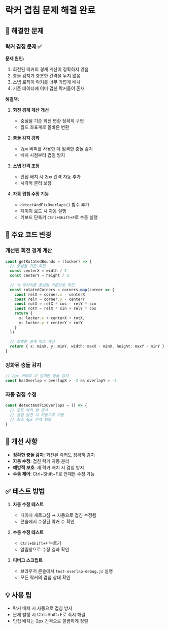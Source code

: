 # 락커 겹침 문제 해결 완료

## 🔧 해결한 문제

### 락커 겹침 문제 ✅

**문제 원인:**
1. 회전된 락커의 경계 계산이 정확하지 않음
2. 충돌 감지가 충분한 간격을 두지 않음
3. 스냅 로직이 락커를 너무 가깝게 배치
4. 기존 데이터에 이미 겹친 락커들이 존재

**해결책:**
1. **회전 경계 계산 개선**
   - 중심점 기준 회전 변환 정확히 구현
   - 월드 좌표계로 올바른 변환

2. **충돌 감지 강화**
   - 2px 버퍼를 사용한 더 엄격한 충돌 감지
   - 배치 시점부터 겹침 방지

3. **스냅 간격 조정**
   - 인접 배치 시 2px 간격 자동 추가
   - 시각적 분리 보장

4. **자동 겹침 수정 기능**
   - `detectAndFixOverlaps()` 함수 추가
   - 페이지 로드 시 자동 실행
   - 키보드 단축키 `Ctrl+Shift+F`로 수동 실행

## 📝 주요 코드 변경

### 개선된 회전 경계 계산
```typescript
const getRotatedBounds = (locker) => {
  // 중심점 기준 회전
  const centerX = width / 2
  const centerY = height / 2
  
  // 각 모서리를 중심점 기준으로 회전
  const rotatedCorners = corners.map(corner => {
    const relX = corner.x - centerX
    const relY = corner.y - centerY
    const rotX = relX * cos - relY * sin
    const rotY = relX * sin + relY * cos
    return {
      x: locker.x + centerX + rotX,
      y: locker.y + centerY + rotY
    }
  })
  
  // 정확한 경계 박스 계산
  return { x: minX, y: minY, width: maxX - minX, height: maxY - minY }
}
```

### 강화된 충돌 감지
```typescript
// 2px 버퍼로 더 엄격한 충돌 감지
const hasOverlap = overlapX > -2 && overlapY > -2
```

### 자동 겹침 수정
```typescript
const detectAndFixOverlaps = () => {
  // 모든 락커 쌍 검사
  // 겹침 발견 시 자동으로 이동
  // 최소 4px 간격 보장
}
```

## 🎯 개선 사항

- **정확한 충돌 감지**: 회전된 락커도 정확히 감지
- **자동 수정**: 겹친 락커 자동 분리
- **예방적 보호**: 새 락커 배치 시 겹침 방지
- **수동 제어**: Ctrl+Shift+F로 언제든 수정 가능

## ✅ 테스트 방법

1. **자동 수정 테스트**
   - 페이지 새로고침 → 자동으로 겹침 수정됨
   - 콘솔에서 수정된 락커 수 확인

2. **수동 수정 테스트**
   - `Ctrl+Shift+F` 누르기
   - 알림창으로 수정 결과 확인

3. **디버그 스크립트**
   - 브라우저 콘솔에서 `test-overlap-debug.js` 실행
   - 모든 락커의 겹침 상태 확인

## 💡 사용 팁

- 락커 배치 시 자동으로 겹침 방지
- 문제 발생 시 Ctrl+Shift+F로 즉시 해결
- 인접 배치는 2px 간격으로 깔끔하게 정렬